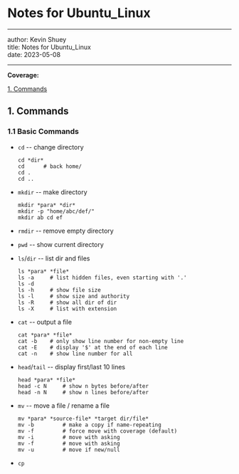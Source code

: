 # Notes for Ubuntu_Linux
- - -
author: Kevin Shuey    
title: Notes for Ubuntu_Linux  
date: 2023-05-08  
- - -

**Coverage:**  

[1. Commands](#1) 


## <span id='1'>1. Commands</span>  

### 1.1 Basic Commands  

* `cd` -- change directory  
  ```shell
  cd *dir*
  cd      # back home/
  cd .
  cd ..
  ```

* `mkdir` -- make directory  
  ```shell
  mkdir *para* *dir*
  mkdir -p "home/abc/def/"
  mkdir ab cd ef
  ```

* `rmdir` -- remove empty directory  
  
* `pwd` -- show current directory  
  
* `ls`/`dir` -- list dir and files
  ```shell
  ls *para* *file*
  ls -a     # list hidden files, even starting with '.'
  ls -d
  ls -h     # show file size
  ls -l     # show size and authority
  ls -R     # show all dir of dir
  ls -X     # list with extension
  ```

* `cat` -- output a file
  ```shell
  cat *para* *file*
  cat -b    # only show line number for non-empty line
  cat -E    # display '$' at the end of each line
  cat -n    # show line number for all
  ```

* `head`/`tail` -- display first/last 10 lines
  ```shell
  head *para* *file*
  head -c N     # show n bytes before/after
  head -n N     # show n lines before/after
  ```

* `mv` -- move a file / rename a file
  ```shell
  mv *para* *source-file* *target dir/file*
  mv -b         # make a copy if name-repeating
  mv -f         # force move with coverage (default)
  mv -i         # move with asking
  mv -f         # move with asking
  mv -u         # move if new/null

* `cp` 

